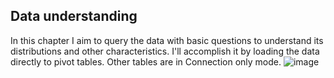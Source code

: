 ## Data understanding  
In this chapter I aim to query the data with basic questions to understand its distributions and other characteristics. I'll accomplish it by loading the data directly to pivot tables. Other tables are in Connection only mode.
![image](https://github.com/jakubgrunwald/Inside-Airbnb-Data-Analysis-in-Excel-PQ/assets/159199366/505b4ba7-a38a-4662-9dbd-641000b1390a)
